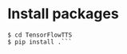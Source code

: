 # Install packages
```$ git clone https://github.com/TensorSpeech/TensorFlowTTS.git  
$ cd TensorFlowTTS  
$ pip install .```
